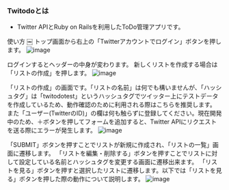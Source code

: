 ### Twitodoとは
- Twitter APIとRuby on Railsを利用したToDo管理アプリです。

使い方
￼
トップ画面から右上の「Twitterアカウントでログイン」ボタンを押します。
![image](https://user-images.githubusercontent.com/55902529/81285587-b7b9ec80-909a-11ea-9a3f-38c581fe961a.png)

ログインするとヘッダーの中身が変わります。
新しくリストを作成する場合は「リストの作成」を押します。
![image](https://user-images.githubusercontent.com/55902529/81285787-010a3c00-909b-11ea-8a95-1ad057b32ca5.png)

「リストの作成」の画面です。「リストの名前」は何でも構いませんが、「ハッシュタグ」は「twitodotest」というハッシュタグでツイッター上にテストデータを作成しているため、動作確認のために利用される際はこちらを推奨します。
また「ユーザー(TwitterのID)」の欄は何も触らずに登録してください。現在開発中のため、＋ボタンを押してフォームを追加すると、Twitter APIにリクエストを送る際にエラーが発生します。
![image](https://user-images.githubusercontent.com/55902529/81286641-585cdc00-909c-11ea-8443-9c7b0a1c322c.png)

「SUBMIT」ボタンを押すことでリストが新規に作成され、「リストの一覧」画面に遷移します。
「リストを編集・削除する」ボタンを押すことでリストに対して設定している名前とハッシュタグを変更する画面に遷移出来ます。
「リストを見る」ボタンを押すと選択したリストに遷移します。以下では「リストを見る」ボタンを押した際の動作について説明します。
![image](https://user-images.githubusercontent.com/55902529/81286893-c903f880-909c-11ea-8283-843e9012ba5f.png)
